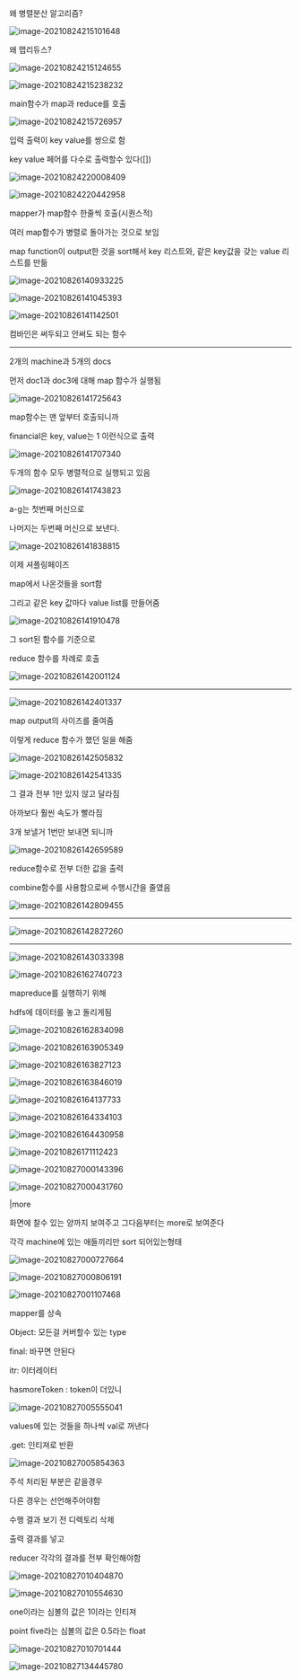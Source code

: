 왜 병렬분산 알고리즘?

![image-20210824215101648](C:\Users\multicampus\AppData\Roaming\Typora\typora-user-images\image-20210824215101648.png)



왜 맵리듀스?

![image-20210824215124655](C:\Users\multicampus\AppData\Roaming\Typora\typora-user-images\image-20210824215124655.png)

 

![image-20210824215238232](C:\Users\multicampus\AppData\Roaming\Typora\typora-user-images\image-20210824215238232.png) 



main함수가 map과 reduce를 호출

![image-20210824215726957](C:\Users\multicampus\AppData\Roaming\Typora\typora-user-images\image-20210824215726957.png)

입력 출력이 key value를 쌍으로 함

key value 페어를 다수로 출력할수 있다([])



![image-20210824220008409](C:\Users\multicampus\AppData\Roaming\Typora\typora-user-images\image-20210824220008409.png)



![image-20210824220442958](C:\Users\multicampus\AppData\Roaming\Typora\typora-user-images\image-20210824220442958.png)



mapper가 map함수 한줄씩 호출(시퀀스적)

여러 map함수가 병렬로 돌아가는 것으로 보임



map function이 output한 것을 sort해서 key 리스트와, 같은 key값을 갖는 value 리스트를 만듦



![image-20210826140933225](C:\Users\multicampus\AppData\Roaming\Typora\typora-user-images\image-20210826140933225.png)

![image-20210826141045393](C:\Users\multicampus\AppData\Roaming\Typora\typora-user-images\image-20210826141045393.png)



![image-20210826141142501](C:\Users\multicampus\AppData\Roaming\Typora\typora-user-images\image-20210826141142501.png)

컴바인은 써두되고 안써도 되는 함수



----------------------



2개의 machine과 5개의 docs

먼저 doc1과 doc3에 대해 map 함수가 실행됨

![image-20210826141725643](C:\Users\multicampus\AppData\Roaming\Typora\typora-user-images\image-20210826141725643.png)

map함수는 맨 앞부터 호출되니까

financial은 key, value는 1 이런식으로 출력

![image-20210826141707340](C:\Users\multicampus\AppData\Roaming\Typora\typora-user-images\image-20210826141707340.png)





두개의 함수 모두 병렬적으로 실행되고 있음

![image-20210826141743823](C:\Users\multicampus\AppData\Roaming\Typora\typora-user-images\image-20210826141743823.png)

a-g는 첫번째 머신으로

나머지는 두번째 머신으로 보낸다.



![image-20210826141838815](C:\Users\multicampus\AppData\Roaming\Typora\typora-user-images\image-20210826141838815.png)



이제 셔플링페이즈

map에서 나온것들을 sort함

그리고 같은 key 값마다 value list를 만들어줌

![image-20210826141910478](C:\Users\multicampus\AppData\Roaming\Typora\typora-user-images\image-20210826141910478.png)



그 sort된 함수를 기준으로

reduce 함수를 차례로 호출

![image-20210826142001124](C:\Users\multicampus\AppData\Roaming\Typora\typora-user-images\image-20210826142001124.png)



-------------



![image-20210826142401337](C:\Users\multicampus\AppData\Roaming\Typora\typora-user-images\image-20210826142401337.png)

map output의 사이즈를 줄여줌



이렇게 reduce 함수가 했던 일을 해줌

![image-20210826142505832](C:\Users\multicampus\AppData\Roaming\Typora\typora-user-images\image-20210826142505832.png)

![image-20210826142541335](C:\Users\multicampus\AppData\Roaming\Typora\typora-user-images\image-20210826142541335.png)



그 결과 전부 1만 있지 않고 달라짐

아까보다 훨씬 속도가 빨라짐

3개 보낼거 1번만 보내면 되니까

![image-20210826142659589](C:\Users\multicampus\AppData\Roaming\Typora\typora-user-images\image-20210826142659589.png)



reduce함수로 전부 더한 값을 출력

combine함수를 사용함으로써 수행시간을 줄였음



![image-20210826142809455](C:\Users\multicampus\AppData\Roaming\Typora\typora-user-images\image-20210826142809455.png)

----------------

![image-20210826142827260](C:\Users\multicampus\AppData\Roaming\Typora\typora-user-images\image-20210826142827260.png)

---------------



![image-20210826143033398](C:\Users\multicampus\AppData\Roaming\Typora\typora-user-images\image-20210826143033398.png)

![image-20210826162740723](C:\Users\multicampus\AppData\Roaming\Typora\typora-user-images\image-20210826162740723.png)



mapreduce를 실행하기 위해

hdfs에 데이터를 놓고 돌리게됨

![image-20210826162834098](C:\Users\multicampus\AppData\Roaming\Typora\typora-user-images\image-20210826162834098.png)



 

![image-20210826163905349](C:\Users\multicampus\AppData\Roaming\Typora\typora-user-images\image-20210826163905349.png)



![image-20210826163827123](C:\Users\multicampus\AppData\Roaming\Typora\typora-user-images\image-20210826163827123.png)

![image-20210826163846019](C:\Users\multicampus\AppData\Roaming\Typora\typora-user-images\image-20210826163846019.png)

![image-20210826164137733](C:\Users\multicampus\AppData\Roaming\Typora\typora-user-images\image-20210826164137733.png)

![image-20210826164334103](C:\Users\multicampus\AppData\Roaming\Typora\typora-user-images\image-20210826164334103.png)

![image-20210826164430958](C:\Users\multicampus\AppData\Roaming\Typora\typora-user-images\image-20210826164430958.png)

![image-20210826171112423](C:\Users\multicampus\AppData\Roaming\Typora\typora-user-images\image-20210826171112423.png)

![image-20210827000143396](C:\Users\multicampus\AppData\Roaming\Typora\typora-user-images\image-20210827000143396.png)

![image-20210827000431760](C:\Users\multicampus\AppData\Roaming\Typora\typora-user-images\image-20210827000431760.png)

|more

화면에 찰수 있는 양까지 보여주고 그다음부터는 more로 보여준다

각각 machine에 있는 애들끼리만 sort 되어있는형태

![image-20210827000727664](C:\Users\multicampus\AppData\Roaming\Typora\typora-user-images\image-20210827000727664.png)





![image-20210827000806191](C:\Users\multicampus\AppData\Roaming\Typora\typora-user-images\image-20210827000806191.png)

![image-20210827001107468](C:\Users\multicampus\AppData\Roaming\Typora\typora-user-images\image-20210827001107468.png) 

mapper를 상속

Object: 모든걸 커버할수 있는 type

final: 바꾸면 안된다

itr: 이터레이터

hasmoreToken : token이 더있니



![image-20210827005555041](C:\Users\multicampus\AppData\Roaming\Typora\typora-user-images\image-20210827005555041.png)

values에 있는 것들을 하나씩 val로 꺼낸다

.get: 인티져로 반환



![image-20210827005854363](C:\Users\multicampus\AppData\Roaming\Typora\typora-user-images\image-20210827005854363.png)

주석 처리된 부분은 같을경우

다른 경우는 선언해주어야함



수행 결과 보기 전 디렉토리 삭제

출력 결과를 넣고

reducer 각각의 결과를 전부 확인해야함

![image-20210827010404870](C:\Users\multicampus\AppData\Roaming\Typora\typora-user-images\image-20210827010404870.png)



![image-20210827010554630](C:\Users\multicampus\AppData\Roaming\Typora\typora-user-images\image-20210827010554630.png)

one이라는 심볼의 값은 1이라는 인티져

point five라는 심볼의 값은 0.5라는 float 



![image-20210827010701444](C:\Users\multicampus\AppData\Roaming\Typora\typora-user-images\image-20210827010701444.png)

![image-20210827134445780](C:\Users\multicampus\AppData\Roaming\Typora\typora-user-images\image-20210827134445780.png)